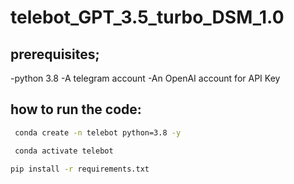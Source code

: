 # telebot_GPT_3.5_turbo_DSM_1.0

## prerequisites;

-python 3.8
-A telegram account
-An OpenAI account for API Key

## how to run the code:


```bash
 conda create -n telebot python=3.8 -y
 ```

```bash
 conda activate telebot
```

```bash
pip install -r requirements.txt
```

